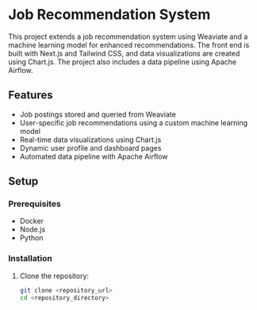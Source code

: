 # Job Recommendation System

This project extends a job recommendation system using Weaviate and a machine learning model for enhanced recommendations. 
The front end is built with Next.js and Tailwind CSS, and data visualizations are created using Chart.js. The project also includes a data pipeline using Apache Airflow.

## Features

- Job postings stored and queried from Weaviate
- User-specific job recommendations using a custom machine learning model
- Real-time data visualizations using Chart.js
- Dynamic user profile and dashboard pages
- Automated data pipeline with Apache Airflow

## Setup

### Prerequisites

- Docker
- Node.js
- Python

### Installation

1. Clone the repository:
   ```sh
   git clone <repository_url>
   cd <repository_directory>

